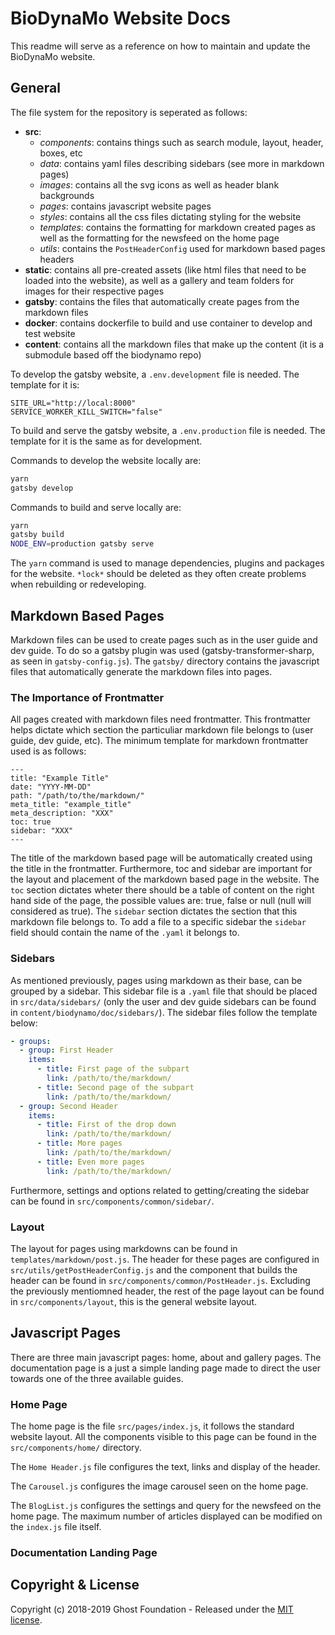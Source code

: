 # BioDynaMo Website Docs

This readme will serve as a reference on how to maintain and update the BioDynaMo website. 

## General

The file system for the repository is seperated as follows:
- **src**: 
	- *components*: contains things such as search module, layout, header, boxes, etc
	- *data*: contains yaml files describing sidebars (see more in markdown pages)
	- *images*: contains all the svg icons as well as header blank backgrounds
	- *pages*: contains javascript website pages
	- *styles*: contains all the css files dictating styling for the website
	- *templates*: contains the formatting for markdown created pages as well as the formatting for the newsfeed on the home page 
	- *utils*: contains the `PostHeaderConfig` used for markdown based pages headers
- **static**: contains all pre-created assets (like html files that need to be loaded into the website), as well as a gallery and team folders for images for their respective pages
- **gatsby**: contains the files that automatically create pages from the markdown files 
- **docker**: contains dockerfile to build and use container to develop and test website
- **content**: contains all the markdown files that make up the content (it is a submodule based off the biodynamo repo)

To develop the gatsby website, a `.env.development` file is needed.
The template for it is:
```
SITE_URL="http://local:8000"
SERVICE_WORKER_KILL_SWITCH="false"
```
To build and serve the gatsby website, a `.env.production` file is needed.
The template for it is the same as for development.

Commands to develop the website locally are:
``` bash
yarn
gatsby develop
```
Commands to build and serve locally are:
```bash
yarn
gatsby build
NODE_ENV=production gatsby serve 
```
The `yarn` command is used to manage dependencies, plugins and packages for the website.
`*lock*` should be deleted as they often create problems when rebuilding or redeveloping.

## Markdown Based Pages

Markdown files can be used to create pages such as in the user guide and dev guide. 
To do so a gatsby plugin was used (gatsby-transformer-sharp, as seen in `gatsby-config.js`).
The `gatsby/` directory contains the javascript files that automatically generate the markdown files into pages.

### The Importance of Frontmatter 

All pages created with markdown files need frontmatter. 
This frontmatter helps dictate which section the particuliar markdown file belongs to (user guide, dev guide, etc).
The minimum template for markdown frontmatter used is as follows:
```
---
title: "Example Title"
date: "YYYY-MM-DD"
path: "/path/to/the/markdown/"
meta_title: "example_title"
meta_description: "XXX"
toc: true
sidebar: "XXX"
---
```
The title of the markdown based page will be automatically created using the title in the frontmatter.
Furthermore, toc and sidebar are important for the layout and placement of the markdown based page in the website.
The `toc` section dictates wheter there should be a table of content on the right hand side of the page, the possible values are: true, false or null (null will considered as true).
The `sidebar` section dictates the section that this markdown file belongs to.
To add a file to a specific sidebar the `sidebar` field should contain the name of the `.yaml` it belongs to.

### Sidebars 

As mentioned previously, pages using markdown as their base, can be grouped by a sidebar.
This sidebar file is a `.yaml` file that should be placed in `src/data/sidebars/` (only the user and dev guide sidebars can be found in `content/biodynamo/doc/sidebars/`).
The sidebar files follow the template below:
```yml
- groups:
  - group: First Header
    items: 
      - title: First page of the subpart
        link: /path/to/the/markdown/
      - title: Second page of the subpart
        link: /path/to/the/markdown/ 
  - group: Second Header
    items:
      - title: First of the drop down 
        link: /path/to/the/markdown/ 
      - title: More pages
        link: /path/to/the/markdown/ 
      - title: Even more pages
        link: /path/to/the/markdown/ 
```
Furthermore, settings and options related to getting/creating the sidebar can be found in `src/components/common/sidebar/`. 

### Layout 

The layout for pages using markdowns can be found in `templates/markdown/post.js`.
The header for these pages are configured in `src/utils/getPostHeaderConfig.js` and the component that builds the header can be found in `src/components/common/PostHeader.js`.
Excluding the previously mentiomned header, the rest of the page layout can be found in `src/components/layout`, this is the general website layout.

## Javascript Pages

There are three main javascript pages: home, about and gallery pages.
The documentation page is a just a simple landing page made to direct the user towards one of the three available guides.

### Home Page

The home page is the file `src/pages/index.js`, it follows the standard website layout.
All the components visible to this page can be found in the `src/components/home/` directory.

The `Home Header.js` file configures the text, links and display of the header.

The `Carousel.js` configures the image carousel seen on the home page.

The `BlogList.js` configures the settings and query for the newsfeed on the home page.
The maximum number of articles displayed can be modified on the `index.js` file itself.

### Documentation Landing Page



## Copyright & License

Copyright (c) 2018-2019 Ghost Foundation - Released under the [MIT license](LICENSE).

